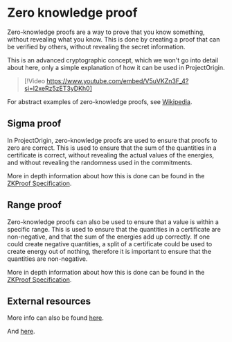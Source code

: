 # Zero knowledge proof

Zero-knowledge proofs are a way to prove that you know something, without revealing what you know.
This is done by creating a proof that can be verified by others, without revealing the secret information.

This is an advanced cryptographic concept, which we won't go into detail about here, only a simple explanation of how it can be used in
ProjectOrigin.

> [!Video https://www.youtube.com/embed/V5uVKZn3F_4?si=l2xeRz5zET3yDKh0]

For abstract examples of zero-knowledge proofs, see [Wikipedia](https://en.wikipedia.org/wiki/Zero-knowledge_proof).

## Sigma proof

In ProjectOrigin, zero-knowledge proofs are used to ensure that proofs to zero are correct.
This is used to ensure that the sum of the quantities in a certificate is correct, without revealing the actual values of the energies,
and without revealing the randomness used in the commitments.

More in depth information about how this is done can be found in the [ZKProof Specification](./advanced/zk-proof.md#sum-proof).

## Range proof

Zero-knowledge proofs can also be used to ensure that a value is within a specific range.
This is used to ensure that the quantities in a certificate are non-negative, and that the sum of the energies add up correctly.
If one could create negative quantities, a split of a certificate could be used to create energy out of nothing,
therefore it is important to ensure that the quantities are non-negative.

More in depth information about how this is done can be found in the [ZKProof Specification](./advanced/zk-proof.md#range-proof).

## External resources

More info can also be found [here](https://medium.com/coinmonks/zero-knowledge-proofs-um-what-a092f0ee9f28).

And [here](./advanced/zk-proof.md).
